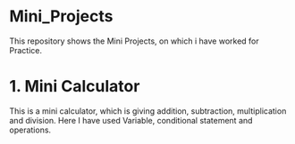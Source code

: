 # Mini_Projects
This repository shows the Mini Projects, on which i have worked for Practice. 

# 1. Mini Calculator
This is a mini calculator, which is giving addition, subtraction, multiplication and division. Here I have used Variable, conditional statement and operations.
